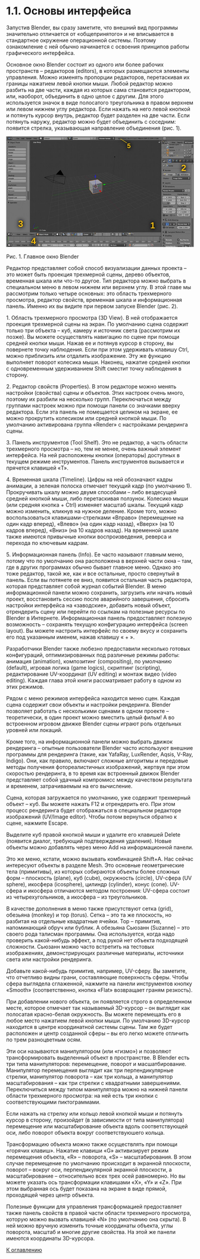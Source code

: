 # 1.1. Основы интерфейса
Запустив Blender, вы сразу заметите, что внешний вид программы значительно отличается от «общепринятого» 
и не вписывается в стандартное окружение операционной системы. Поэтому ознакомление с ней обычно начинается 
с освоения принципов работы графического интерфейса.

Основное окно Blender состоит из одного или более рабочих пространств – редакторов (editors), в которых 
размещаются элементы управления. Можно изменять пропорции редакторов, перетаскивая их границы нажатием 
левой кнопки мыши. Любой редактор можно разбить на две части, каждая из которых сама становится редактором, 
или, наоборот, объединить в одно целое с другим. Для этого используется значок в виде полосатого треугольника 
в правом верхнем или левом нижнем углу редактора. Если нажать на него левой кнопкой и потянуть курсор внутрь, 
редактор будет разделен на две части. Если потянуть наружу, редактор можно будет объединить с соседним: 
появится стрелка, указывающая направление объединения (рис. 1).

![Рис. 1](blender-default-layout.jpg)

Рис. 1. Главное окно Blender

Редактор представляет собой способ визуализации данных проекта – это может быть проекция трехмерной сцены, 
дерево объектов, временная шкала или что-то другое. Тип редактора можно выбрать в специальном меню в левом 
нижнем или верхнем углу. В этой главе мы рассмотрим только четыре основных: это область трехмерного просмотра, 
редактор свойств, временная шкала и информационная панель. Именно их вы видите при первом запуске Blender (рис. 2).

1. Область трехмерного просмотра (3D View). В ней отображается проекция трехмерной сцены на экран. По умолчанию 
сцена содержит только три объекта – куб, камеру и источник света (рассмотрим их позже). Вы можете осуществлять 
навигацию по сцене при помощи средней кнопки мыши. Нажав ее и потянув курсор в сторону, вы повернете точку наблюдения. 
Если при этом удерживать клавишу Ctrl, можно приблизить или отдалить изображение. Эту же функцию выполняет поворот 
колесика мыши. Наконец, нажатие средней кнопки с одновременным удерживанием Shift сместит точку наблюдения в сторону.

2. Редактор свойств (Properties). В этом редакторе можно менять настройки (свойства) сцены и объектов. Этих настроек 
очень много, поэтому их разбили на несколько групп.  Переключаться между группами настроек можно при помощи панели со 
значками вверху редактора. Если эта панель не помещается целиком на экране, ее можно прокрутить колесиком или средней 
кнопкой мыши. По умолчанию активирована группа «Render» с настройками рендеринга сцены.

3. Панель инструментов (Tool Shelf). Это не редактор, а часть области трехмерного просмотра – но, тем не менее, очень 
важный элемент интерфейса. На ней расположены кнопки (операторы) доступных в текущем режиме инструментов. 
Панель инструментов вызывается и прячется клавишей «T».

4. Временная шкала (Timeline). Цифры на ней обозначают кадры анимации, а зеленая полоска отмечает текущий кадр 
(по умолчанию 1). Прокручивать шкалу можно двумя способами – либо вездесущей средней кнопкой мыши, либо перетаскивая 
ползунок. Колесико мыши (или средняя кнопка + Ctrl) изменяет масштаб шкалы. Текущий кадр можно изменить, кликнув на 
нужное деление. Кроме того, можно воспользоваться клавишами-стрелками «Вправо» (перемещение на один кадр вперед), 
«Влево» (на один кадр назад), «Вверх» (на 10 кадров вперед), «Вниз» (на 10 кадров назад). На временной шкале также 
имеются привычные кнопки воспроизведения, реверса и перехода по ключевым кадрам.

5. Информационная панель (Info). Ее часто называют главным меню, потому что по умолчанию она расположена в верхней 
части окна – там, где в других программах обычно бывает главное меню. Однако это тоже редактор, такой же, как и все 
остальные, просто свернутый в панель. Если вы потянете ее вниз, появится остальная часть редактора, которая представляет 
собой журнал событий Blender. В меню информационной панели можно сохранить, загрузить или начать новый проект, 
восстановить сессию после аварийного завершения, сбросить настройки интерфейса на «заводские», добавить новый 
объект, отрендерить сцену или перейти по ссылкам на полезные ресурсы по Blender в Интернете. Информационная панель
предоставляет полезную возможность – сохранять текущую конфигурацию интерфейса (screen layout). 
Вы можете настроить интерфейс по своему вкусу и сохранить его под указанным именем, нажав клавишу « + ». 

Разработчики Blender также любезно предоставили несколько готовых конфигураций, оптимизированных под различные режимы 
работы: анимация (animation), композитинг (compositing), по умолчанию (default), игровая логика (game logics), 
скриптинг (scripting), редактирование UV-координат (UV editing) и монтаж видео (video editing). Каждая глава этой 
книги рассматривает работу в одном из этих режимов.

Рядом с меню режимов интерфейса находится меню сцен. Каждая сцена содержит свои объекты и настройки рендеринга. 
Blender позволяет работать с несколькими сценами в одном проекте – теоретически, в один проект можно вместить целый фильм! 
А во встроенном игровом движке Blender сцены играют роль отдельных уровней или локаций.

Кроме того, на информационной панели можно выбрать движок рендеринга – опытные пользователи Blender часто используют 
внешние программы для рендеринга (такие, как YafaRay, LuxRender, Aqsis, V-Ray, Indigo). Они, как правило, включают 
сложные алгоритмы и передовые методы получения фотореалистичных изображений, жертвуя при этом скоростью рендеринга, 
в то время как встроенный движок Blender представляет собой удачный компромисс между качеством результата и временем, 
затрачиваемым на его вычисление.

Сцена, которая загружается по умолчанию, уже содержит трехмерный объект – куб. Вы можете нажать F12 и отрендерить его. 
При этом процесс рендеринга будет отображаться в специальном редакторе изображений (UV/Image editor). 
Чтобы потом вернуться обратно к сцене, нажмите Escape.

Выделите куб правой кнопкой мыши и удалите его клавишей Delete (появится диалог, требующий подтверждения удаления). 
Новые объекты можно добавлять через меню Add на информационной панели. 

Это же меню, кстати, можно вызывать комбинацией Shift+A. Нас сейчас интересуют объекты в разделе Mesh. 
Это основные геометрические тела (примитивы), из которых собираются объекты более сложных форм – плоскость (plane), 
куб (cube), окружность (circle), UV-сфера (UV sphere), икосфера (icosphere), цилиндр (cylinder), конус (cone). 
UV-сфера и икосфера отличаются методом построения: UV-сфера состоит из четырехугольников, а икосфера – из треугольников.

В качестве дополнения в меню также присутствуют сетка (grid), обезьяна (monkey) и тор (torus). Сетка – это та же плоскость, 
но разбитая на отдельные квадратные ячейки.  Тор – примитив, напоминающий обруч или бублик. А обезьяна Сьюзанн (Suzanne) – 
это своего рода талисман программы. Она используется, когда надо проверить какой-нибудь эффект, а под рукой нет 
объекта подходящей сложности. Сьюзанн можно часто встретить на тестовых изображениях, демонстрирующих различные 
материалы, источники света или настройки рендеринга.

Добавьте какой-нибудь примитив, например, UV-сферу. Вы заметите, что отчетливо видны грани, составляющие поверхность сферы. 
Чтобы сфера выглядела сглаженной, нажмите на панели инструментов кнопку «Smooth» (соответственно, кнопка «Flat» возвращает 
граням резкость).

При добавлении нового объекта, он появляется строго в определенном месте, которое отмечает так называемый 3D-курсор – он 
выглядит как полосатая красно-белая окружность. Вы можете перемещать его в любое место нажатием левой кнопки мыши.
По умолчанию 3D-курсор находится в центре координатной системы сцены. Там же будет расположен и центр созданной сферы – вы его 
легко можете отличить по трем разноцветным осям. 

Эти оси называются манипулятором (или «гизмо») и позволяют трансформировать выделенный объект в пространстве. В Blender 
есть три типа манипуляторов: перемещение, поворот и масшатбирование. Манипулятор перемещения выглядит как три перпендикулярные 
стрелки, манипулятор поворота – как три кольца, а манипулятор масштабирования – как три стрелки с квадратными завершениями. 
Переключиться между типом манипулятора можно на нижней панели области трехмерного просмотра: на ней есть три кнопки 
с соответствующими пиктограммами.

Если нажать на стрелку или кольцо левой кнопкой мыши и потянуть курсор в сторону, произойдет (в зависимости от типа 
манипулятора) перемещение или масштабирование объекта вдоль соответствующей оси, либо поворот объекта вокруг 
соответствуюшего кольца.

Трансформацию объекта можно также осуществлять при помощи «горячих клавиш». Нажатие клавиши «G» активизирует режим 
перемещения объекта, «R» – поворота, «S» – масштабирования. В этом случае перемещение по умолчанию происходит в 
экранной плоскости, поворот – вокруг оси, перпендикулярной экранной плоскости, а масштабирование – относительно всех 
трех осей равномерно. Но вы можете указать ось трансформации клавишами «X», «Y» и «Z». При этом выбранная ось будет 
показана на экране в виде прямой, проходящей через центр объекта.

Полезные функции для управления трансформацией предоставляет также панель свойств в правой части области трехмерного 
просмотра, которую можно вызвать клавишей «N» (по умолчанию она скрыта). В ней можно вручную изменить точные 
координаты объекта, углы поворота, масштаб и многие другие свойства. На этой же панели имеются координаты 3D-курсора.

[К оглавлению](index)
